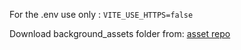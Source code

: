 For the .env use only :
```VITE_USE_HTTPS=false```

Download background_assets folder from:
[asset repo](https://owncloud.patras5g.eu/s/oRQUZ4z9a3vOEwt)
